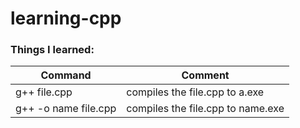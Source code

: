 # learning-cpp

### Things I learned:
| Command | Comment |
|---------|---------|
| g++ file.cpp | compiles the file.cpp to a.exe |
| g++ -o name file.cpp | compiles the file.cpp to name.exe|
